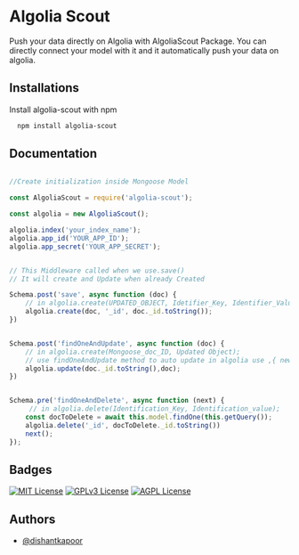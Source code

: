 
# Algolia Scout

Push your data directly on Algolia with AlgoliaScout Package. You can directly connect your model with it and it automatically push your data on algolia.


## Installations

Install algolia-scout with npm

```bash
  npm install algolia-scout
```
    
## Documentation

```javascript

//Create initialization inside Mongoose Model

const AlgoliaScout = require('algolia-scout');

const algolia = new AlgoliaScout();

algolia.index('your_index_name');
algolia.app_id('YOUR_APP_ID');
algolia.app_secret('YOUR_APP_SECRET');


// This Middleware called when we use.save() 
// It will create and Update when already Created

Schema.post('save', async function (doc) {
    // in algolia.create(UPDATED_OBJECT, Idetifier_Key, Identifier_Value);
    algolia.create(doc, '_id', doc._id.toString());
})


Schema.post('findOneAndUpdate', async function (doc) {
    // in algolia.create(Mongoose_doc_ID, Updated Object);
    // use findOneAndUpdate method to auto update in algolia use ,{ new: true } as second argument to get updated value
    algolia.update(doc._id.toString(),doc);
})


Schema.pre('findOneAndDelete', async function (next) {
     // in algolia.delete(Identification_Key, Identification_value);
    const docToDelete = await this.model.findOne(this.getQuery());
    algolia.delete('_id', docToDelete._id.toString())
    next();
});
```


## Badges


[![MIT License](https://img.shields.io/badge/License-MIT-green.svg)](https://choosealicense.com/licenses/mit/)
[![GPLv3 License](https://img.shields.io/badge/License-GPL%20v3-yellow.svg)](https://opensource.org/licenses/)
[![AGPL License](https://img.shields.io/badge/license-AGPL-blue.svg)](http://www.gnu.org/licenses/agpl-3.0)


## Authors

- [@dishantkapoor](https://www.github.com/dishantkapoor)

